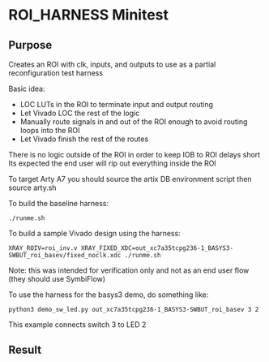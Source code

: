 # ROI_HARNESS Minitest

## Purpose
Creates an ROI with clk, inputs, and outputs to use as a partial reconfiguration test harness  

Basic idea:  
- LOC LUTs in the ROI to terminate input and output routing  
- Let Vivado LOC the rest of the logic  
- Manually route signals in and out of the ROI enough to avoid routing loops into the ROI  
- Let Vivado finish the rest of the routes  

There is no logic outside of the ROI in order to keep IOB to ROI delays short  
Its expected the end user will rip out everything inside the ROI  

To target Arty A7 you should source the artix DB environment script then source arty.sh  

To build the baseline harness:  
```
./runme.sh
```

To build a sample Vivado design using the harness:
```
XRAY_ROIV=roi_inv.v XRAY_FIXED_XDC=out_xc7a35tcpg236-1_BASYS3-SWBUT_roi_basev/fixed_noclk.xdc ./runme.sh
```
Note: this was intended for verification only and not as an end user flow (they should use SymbiFlow)

To use the harness for the basys3 demo, do something like:
```
python3 demo_sw_led.py out_xc7a35tcpg236-1_BASYS3-SWBUT_roi_basev 3 2
```
This example connects switch 3 to LED 2

## Result
